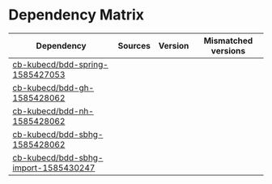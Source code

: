 # Dependency Matrix

Dependency | Sources | Version | Mismatched versions
---------- | ------- | ------- | -------------------
[cb-kubecd/bdd-spring-1585427053](https://github.com/cb-kubecd/bdd-spring-1585427053.git) |  | []() | 
[cb-kubecd/bdd-gh-1585428062](https://github.com/cb-kubecd/bdd-gh-1585428062.git) |  | []() | 
[cb-kubecd/bdd-nh-1585428062](https://github.com/cb-kubecd/bdd-nh-1585428062.git) |  | []() | 
[cb-kubecd/bdd-sbhg-1585428062](https://github.com/cb-kubecd/bdd-sbhg-1585428062.git) |  | []() | 
[cb-kubecd/bdd-sbhg-import-1585430247](https://github.com/cb-kubecd/bdd-sbhg-import-1585430247.git) |  | []() | 
